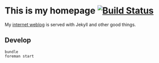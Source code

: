 # This is my homepage [![Build Status](https://travis-ci.org/rey/reyhan.org.svg?branch=master)](https://travis-ci.org/rey/reyhan.org)

My [internet weblog](http://reyhan.org) is served with Jekyll and other good things.

## Develop

```
bundle
foreman start
```

